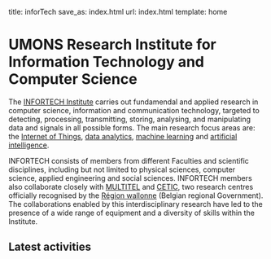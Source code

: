 title: inforTech
save_as: index.html
url: index.html
template: home

# UMONS Research Institute for Information Technology and Computer Science

The [INFORTECH Institute](http://web.umons.ac.be/infortech) carries out fundamendal and applied research in computer science, information and communication technology, targeted to detecting, processing, transmitting, storing, analysing, and manipulating data and signals in all possible forms. The main research focus areas are: the [Internet of Things](tag/iot.html), [data analytics](tag/data-analytics), [machine learning](tag/machine-learning.html) and [artificial intelligence](tag/ia.html). 

INFORTECH consists of members from different Faculties and scientific disciplines, including but not limited to physical sciences, computer science, applied engineering and social sciences. INFORTECH members also collaborate closely with [MULTITEL](https://www.multitel.eu) and [CETIC](https://www.cetic.be), two research centres officially recognised by the [Région wallonne](https://www.wallonie.be) (Belgian regional Government).
The collaborations enabled by this interdisciplinary research have led to the presence of a wide range of equipment and a diversity of skills within the Institute.


## Latest activities
